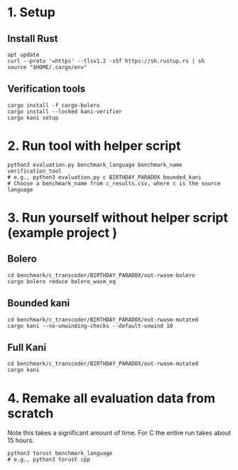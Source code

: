 # 1. Setup

## Install Rust 
```
apt update
curl --proto '=https' --tlsv1.2 -sSf https://sh.rustup.rs | sh
source "$HOME/.cargo/env"
```

## Verification tools
```
cargo install -f cargo-bolero
cargo install --locked kani-verifier
cargo kani setup
```

# 2. Run tool with helper script
```
python3 evaluation.py benchmark_language benchmark_name verification_tool
# e.g., python3 evaluation.py c BIRTHDAY_PARADOX bounded_kani
# Choose a benchmark_name from c_results.csv, where c is the source language
```

# 3. Run yourself without helper script (example project )
## Bolero
```
cd benchmark/c_transcoder/BIRTHDAY_PARADOX/out-rwasm-bolero
cargo bolero reduce bolero_wasm_eq
```
## Bounded kani
```
cd benchmark/c_transcoder/BIRTHDAY_PARADOX/out-rwasm-mutated
cargo kani --no-unwinding-checks --default-unwind 10
```
## Full Kani
```
cd benchmark/c_transcoder/BIRTHDAY_PARADOX/out-rwasm-mutated
cargo kani
```

# 4. Remake all evaluation data from scratch
Note this takes a significant amount of time. For C the entire run takes about 15 hours.
```
python3 torust benchmark_language
# e.g., python3 torust cpp
```
